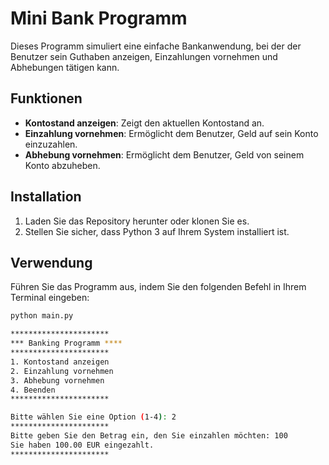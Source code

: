 # Mini Bank Programm

Dieses Programm simuliert eine einfache Bankanwendung, bei der der Benutzer sein Guthaben anzeigen, Einzahlungen vornehmen und Abhebungen tätigen kann.

## Funktionen

- **Kontostand anzeigen**: Zeigt den aktuellen Kontostand an.
- **Einzahlung vornehmen**: Ermöglicht dem Benutzer, Geld auf sein Konto einzuzahlen.
- **Abhebung vornehmen**: Ermöglicht dem Benutzer, Geld von seinem Konto abzuheben.

## Installation

1. Laden Sie das Repository herunter oder klonen Sie es.
2. Stellen Sie sicher, dass Python 3 auf Ihrem System installiert ist.

## Verwendung

Führen Sie das Programm aus, indem Sie den folgenden Befehl in Ihrem Terminal eingeben:

```sh
python main.py

**********************
*** Banking Programm ****
**********************
1. Kontostand anzeigen
2. Einzahlung vornehmen
3. Abhebung vornehmen
4. Beenden
**********************

Bitte wählen Sie eine Option (1-4): 2
**********************
Bitte geben Sie den Betrag ein, den Sie einzahlen möchten: 100
Sie haben 100.00 EUR eingezahlt.
**********************




